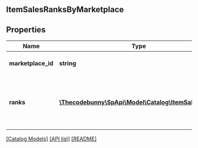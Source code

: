## ItemSalesRanksByMarketplace

## Properties

Name | Type | Description | Notes
------------ | ------------- | ------------- | -------------
**marketplace_id** | **string** | Amazon marketplace identifier. |
**ranks** | [**\Thecodebunny\SpApi\Model\Catalog\ItemSalesRank[]**](ItemSalesRank.md) | Sales ranks of an Amazon catalog item for an Amazon marketplace. |

[[Catalog Models]](../) [[API list]](../../Api) [[README]](../../../README.md)
